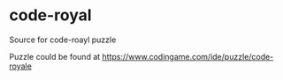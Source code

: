 # code-royal
Source for code-roayl puzzle

Puzzle could be found at https://www.codingame.com/ide/puzzle/code-royale
